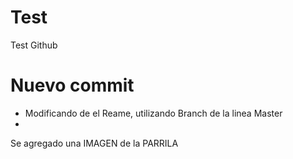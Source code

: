 # Test
Test Github

# Nuevo commit
- Modificando de el Reame, utilizando Branch de la linea Master
- 
Se agregado una IMAGEN de la PARRILA
